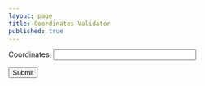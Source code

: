 ```yaml
---
layout: page
title: Coordinates Validator
published: true
---
```


<form onsubmit="isValidCoordinates(); return false">
  <p>
    <label for="coordinates" style="width: 100px;">Coordinates: </label>
    <input id="coordinates" name="coordinates" type="coordinates" size="32">
  </p>
  <input type="submit"/>
</form>

<div id="out" style="margin-top: 10px; padding: 10px 5px; color: #444; line-height: 1.5;">
<script>
  var t2 = ((new Date()).getTime());
  var f = document.forms[0];

  function isValidCoordinates() {

    var out = document.querySelector('#out');

    var password = /^-?0*(([1-8]?\d)(\.\d*)?|90(\.0*)?), -?0*(([1-9]?\d|1[0-7]\d)(\.\d*)?|180(\.0*)?)$/.test(f.coordinates.value);
   
    window.setTimeout(_ => {
      var t2 = ((new Date()).getTime() - t1);
out.innerHTML = 'Time: <b>'+t2+' ms</b><br>Master password input length: '+password+'<br><span style="color:cornflowerblue; font-weight:bold">Succesfully copied password to clipboard.</span> <textarea id="res">' + password + '</textarea>';
    })
  }
</script>
